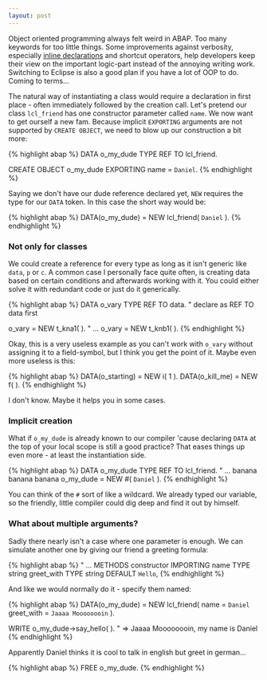 ```yaml
---
layout: post
---
```


Object oriented programming always felt weird in ABAP. Too many keywords for too little things. Some improvements against verbosity, especially [inline declarations](/2017/03/13/inline-declarations.html) and shortcut operators, help developers keep their view on the important logic-part instead of the annoying writing work. Switching to Eclipse is also a good plan if you have a lot of OOP to do. Coming to terms...

The natural way of instantiating a class would require a declaration in first place - often immediately followed by the creation call. Let's pretend our class `lcl_friend` has one constructor parameter called `name`. We now want to get ourself a new fam. Because implicit `EXPORTING` arguments are not supported by `CREATE OBJECT`, we need to blow up our construction a bit more:

{% highlight abap %}
DATA o_my_dude TYPE REF TO lcl_friend.

CREATE OBJECT o_my_dude
    EXPORTING
        name = `Daniel`.
{% endhighlight %}

Saying we don't have our dude reference declared yet, `NEW` requires the type for our `DATA` token. In this case the short way would be:

{% highlight abap %}
DATA(o_my_dude) = NEW lcl_friend( `Daniel` ).
{% endhighlight %}

### Not only for classes

We could create a reference for every type as long as it isn't generic like `data`, `p` or `c`. A common case I personally face quite often, is creating data based on certain conditions and afterwards working with it. You could either solve it with redundant code or just do it generically.

{% highlight abap %}
DATA o_vary TYPE REF TO data. " declare as REF TO data first

o_vary = NEW t_kna1( ).
" ...
o_vary = NEW t_knb1( ).
{% endhighlight %}

Okay, this is a very useless example as you can't work with `o_vary` without assigning it to a field-symbol, but I think you get the point of it. Maybe even more useless is this:

{% highlight abap %}
DATA(o_starting) = NEW i( 1 ).
DATA(o_kill_me) = NEW f( ).
{% endhighlight %}

I don't know. Maybe it helps you in some cases.

### Implicit creation

What if `o_my_dude` is already known to our compiler 'cause declaring `DATA` at the top of your local scope is still a good practice? That eases things up even more - at least the instantiation side.

{% highlight abap %}
DATA o_my_dude TYPE REF TO lcl_friend.
" ... banana banana banana
o_my_dude = NEW #( `Daniel` ).
{% endhighlight %}

You can think of the `#` sort of like a wildcard. We already typed our variable, so the friendly, little compiler could dig deep and find it out by himself.

### What about multiple arguments?

Sadly there nearly isn't a case where one parameter is enough. We can simulate another one by giving our friend a greeting formula:

{% highlight abap %}
" ...
METHODS
    constructor
        IMPORTING
            name        TYPE string
            greet_with  TYPE string DEFAULT `Hello`,
{% endhighlight %}

And like we would normally do it - specify them named:

{% highlight abap %}
DATA(o_my_dude) = NEW lcl_friend(
    name = `Daniel`
    greet_with = `Jaaaa Moooooooin`
).

WRITE o_my_dude->say_hello( ).
" => Jaaaa Moooooooin, my name is Daniel
{% endhighlight %}

Apparently Daniel thinks it is cool to talk in english but greet in german...

{% highlight abap %}
FREE o_my_dude.
{% endhighlight %}
